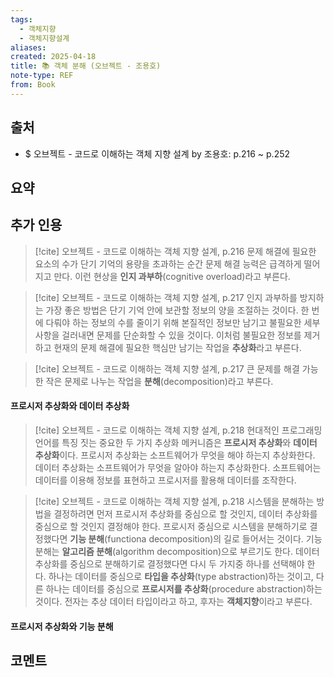 ```yaml
---
tags:
  - 객체지향
  - 객체지향설계
aliases: 
created: 2025-04-18
title: 📚 객체 분해 (오브젝트 - 조용호)
note-type: REF
from: Book
---
```


## 출처

- $ 오브젝트 - 코드로 이해하는 객체 지향 설계 by 조용호: p.216 ~ p.252

## 요약


## 추가 인용

>[!cite] 오브젝트 - 코드로 이해하는 객체 지향 설계, p.216
>문제 해결에 필요한 요소의 수가 단기 기억의 용량을 초과하는 순간 문제 해결 능력은 급격하게 떨어지고 만다. 이런 현상을 **인지 과부하**(cognitive overload)라고 부른다.

>[!cite] 오브젝트 - 코드로 이해하는 객체 지향 설계, p.217
>인지 과부하를 방지하는 가장 좋은 방법은 단기 기억 안에 보관할 정보의 양을 조절하는 것이다. 한 번에 다뤄야 하는 정보의 수를 줄이기 위해 본질적인 정보만 남기고 불필요한 세부 사항을 걸러내면 문제를 단순화할 수 있을 것이다. 이처럼 불필요한 정보를 제거하고 현재의 문제 해결에 필요한 핵심만 남기는 작업을 **추상화**라고 부른다.

>[!cite] 오브젝트 - 코드로 이해하는 객체 지향 설계, p.217
>큰 문제를 해결 가능한 작은 문제로 나누는 작업을 **분해**(decomposition)라고 부른다.

#### 프로시저 추상화와 데이터 추상화

>[!cite] 오브젝트 - 코드로 이해하는 객체 지향 설계, p.218
>현대적인 프로그래밍 언어를 특징 짓는 중요한 두 가지 추상화 메커니즘은 **프로시저 추상화**와 **데이터 추상화**이다. 프로시저 추상화는 소프트웨어가 무엇을 해야 하는지 추상화한다. 데이터 추상화는 소프트웨어가 무엇을 알아야 하는지 추상화한다. 소프트웨어는 데이터를 이용해 정보를 표현하고 프로시저를 활용해 데이터를 조작한다.

>[!cite] 오브젝트 - 코드로 이해하는 객체 지향 설계, p.218
>시스템을 분해하는 방법을 결정하려면 먼저 프로시저 추상화를 중심으로 할 것인지, 데이터 추상화를 중심으로 할 것인지 결정해야 한다. 프로시저 중심으로 시스템을 분해하기로 결정했다면 **기능 분해**(functiona decomposition)의 길로 들어서는 것이다. 기능 분해는 **알고리즘 분해**(algorithm decomposition)으로 부르기도 한다. 데이터 추상화를 중심으로 분해하기로 결정했다면 다시 두 가지중 하나를 선택해야 한다. 하나는 데이터를 중심으로 **타입을 추상화**(type abstraction)하는 것이고, 다른 하나는 데이터를 중심으로 **프로시저를 추상화**(procedure abstraction)하는 것이다. 전자는 추상 데이터 타입이라고 하고, 후자는 **객체지향**이라고 부른다.

#### 프로시저 추상화와 기능 분해



## 코멘트